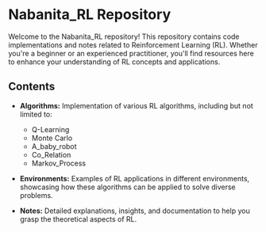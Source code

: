 # Nabanita_RL Repository

Welcome to the Nabanita_RL repository! This repository contains code implementations and notes related to Reinforcement Learning (RL). Whether you're a beginner or an experienced practitioner, you'll find resources here to enhance your understanding of RL concepts and applications.

## Contents

- **Algorithms:** Implementation of various RL algorithms, including but not limited to:
  - Q-Learning
  - Monte Carlo
  - A_baby_robot 
  - Co_Relation
  - Markov_Process

- **Environments:** Examples of RL applications in different environments, showcasing how these algorithms can be applied to solve diverse problems.

- **Notes:** Detailed explanations, insights, and documentation to help you grasp the theoretical aspects of RL. 

